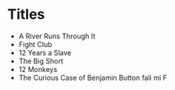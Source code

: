 # Titles

- A River Runs Through It
- Fight Club
- 12 Years a Slave
- The Big Short
- 12 Monkeys
- The Curious Case of Benjamin Button
fali mi F